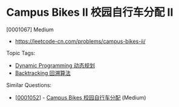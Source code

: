 # Campus Bikes II 校园自行车分配 II

[0001067] Medium

- https://leetcode-cn.com/problems/campus-bikes-ii/

Topic Tags:

- [Dynamic Programming 动态规划](https://leetcode-cn.com/tag/dynamic-programming/)
- [Backtracking 回溯算法](https://leetcode-cn.com/tag/backtracking/)

Similar Questions:

- [[0001052](https://leetcode-cn.com/problems/campus-bikes/)] - [Campus Bikes 校园自行车分配](./0001052.campus-bikes.md) (Medium)
